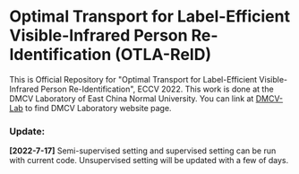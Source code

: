 # Optimal Transport for Label-Efficient Visible-Infrared Person Re-Identification (OTLA-ReID)
This is Official Repository for "Optimal Transport for Label-Efficient
Visible-Infrared Person Re-Identification", ECCV 2022. This work is done at the DMCV Laboratory of East China Normal University. You can link at [DMCV-Lab](https://dmcv-ecnu.github.io/) to find DMCV Laboratory website page.

### Update:
**[2022-7-17]** Semi-supervised setting and supervised setting can be run with current code. Unsupervised setting will be updated with a few of days.
